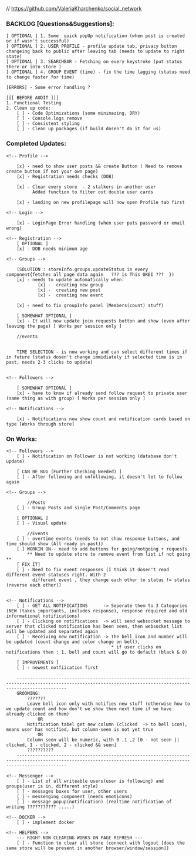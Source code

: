 // https://github.com/ValeriaKharchenko/social_network

### BACKLOG [Questions&Suggestions]:
    [ OPTIONAL ] 1. Some  quick popUp notification (when post is created or if wasn't successful)
    [ OPTIONAL ] 2. USER PROFILE - profile update tab, privacy button changeing back to public after leaving tab (needs to update to right state) 
    [ OPTIONAL ] 3. SEARCHBAR - Fetching on every keystroke (put status there or into store )
    [ OPTIONAL ] 4. GROUP EVENT (time) - fix the time lagging (status need to change faster for time)

    [ERRORS] - Some error handling ? 

    [[[ BEFORE AUDIT ]]]
    1. Functional Testing
    2. Clean up code:
        [ ] - Code Optimizations (some minimazing, DRY)
        [ ] - Console.logs remove
        [ ] - Consistent styling
        [ ] - Clean up packages (if build dosen't do it for us)


### Completed Updates:

    <!-- Profile -->

        [x] - need to show user posts && create Button ( Need to remove create button if not your own page)
        [x] - Registration needs checks (DOB)

        [x] - Clear every store  - 2 stalkers in another user
              Added function to filter out double user cards 

        [x] - landing on new profilepage will now open Profile tab first 

    <!-- Login -->

        [x] - LoginPage Error handling (when user puts password or email wrong)

    <!-- Registration -->
        [ OPTIONAL ]
        [x] - DOB needs minimum age

    <!-- Groups -->

        (SOLUTION : storeInfo.groups.updateStatus in every component{fetches all page data again   ??? is This OKEI ???  })
        [x] - needs to update automatically when: 
                [x] -  creating new group
                [x] -  creating new post
                [x] -  creating new event
                
        [x] - need to fix groupInfo panel (Members(count) stuff)

        [ SOMEWHAT OPTIONAL ]
        [x] - It will now update join requests button and show (even after leaving the page) [ Works per session only ]

        //events
       
    
        TIME SELECTION - is now working and can select different times if in future (status dosen't change immidiately if selected time is in past, needs 2-3 clicks to update)


    <!-- Followers -->

        [ SOMEWHAT OPTIONAL ]
        [x] - have to know if already send follow request to private user (same thing as with group) [ Works per session only ]

    <!-- Notifications -->

        [x] - Notifications now show count and notification cards based on type [Works through store]


### On Works: 
    <!-- Followers -->
        [ ] - Notification on Follower is not working (database don't update)

        [ CAN BE BUG (Further Checking Needed) ]
        [ ] - After following and unfollowing, it doesn't let to follow again

    <!-- Groups -->

            //Posts
        [ ] - Group Posts and single Post/Comments page
        
        [ OPTIONAL ]
        [ ] - Visual update

            //Events
        [ ] - overtime events (needs to not show response buttons, and time should show (All ready in past))
        [ ] WORKIN ON-- need to add buttons for going/notgoing + requests
            ** Need to update store to remove event from list if not going **
        [ FIX IT]
        [ ] - Need to fix event responses (I think it dosen't read different event statuses right. With 2 
              different event , they change each other to status != status (reverse each other))
       

    <!-- Notifications -->
        [ ] - GET ALL NOTIFICATIONS      -> Seperate them to 3 Categories (NEW (takes importants, includes response), response required and old informational notifications)
        [ ] - Clicking on notifications  -> will send websocket message to server that clicked notification has been seen, then websocket list will be updated and separated again
        [ ] - Receiving new notification -> The bell icon and number will be updated (count change and color change on bell),
                                            * if user clicks on notifications then : 1. bell and count will go to default (black & 0)

        [ IMPROVEMENTS ]
        [ ] - newest notfiication first
                                            
        ---------------------------------------------------------------------------------------------------------------------------------------------------------------
        GROOMING:
            ??????? 
            Leave bell icon only with notifies new stuff (otherwise how to we update count and how don't we show them next time if we have already clicked on them)
                OR   
            Notification tabel get new column (clicked  -> to bell icon), means user has notified, but column-seen is not yet true
                OR
            Column seen will be numeric, with 0 ,1 ,2 [0 - not seen || clicked, 1 - clicked, 2 - clicked && seen]
            ??????????
        ---------------------------------------------------------------------------------------------------------------------------------------------------------------

    <!-- Messenger -->
        [ ] - List of all writeable users(user is following) and groups(user is in, different style)
        [ ] - messages boxes for user, other users
        [ ] - messenging component (needs emoticons)
        [ ] - message popup(notification) (realtime notification of writing ??????????? .....)

    <!-- DOCKER -->
        [ ] - implement docker

    <!-- HELPERS -->
        --- RIGHT NOW CLEARING WORKS ON PAGE REFRESH ---
        [ ] - Function to clear all store (connect with logout [does the same store will be present in another browser/window/session])
















<!-- 
This project was bootstrapped with [Create React App](https://github.com/facebook/create-react-app).

## Available Scripts

In the project directory, you can run:

### `npm start`

Runs the app in the development mode.\
Open [http://localhost:3000](http://localhost:3000) to view it in the browser.

The page will reload if you make edits.\
You will also see any lint errors in the console.

### `npm test`

Launches the test runner in the interactive watch mode.\
See the section about [running tests](https://facebook.github.io/create-react-app/docs/running-tests) for more information.

### `npm run build`

Builds the app for production to the `build` folder.\
It correctly bundles React in production mode and optimizes the build for the best performance.

The build is minified and the filenames include the hashes.\
Your app is ready to be deployed!

See the section about [deployment](https://facebook.github.io/create-react-app/docs/deployment) for more information.

### `npm run eject`

**Note: this is a one-way operation. Once you `eject`, you can’t go back!**

If you aren’t satisfied with the build tool and configuration choices, you can `eject` at any time. This command will remove the single build dependency from your project.

Instead, it will copy all the configuration files and the transitive dependencies (webpack, Babel, ESLint, etc) right into your project so you have full control over them. All of the commands except `eject` will still work, but they will point to the copied scripts so you can tweak them. At this point you’re on your own.

You don’t have to ever use `eject`. The curated feature set is suitable for small and middle deployments, and you shouldn’t feel obligated to use this feature. However we understand that this tool wouldn’t be useful if you couldn’t customize it when you are ready for it.

## Learn More

You can learn more in the [Create React App documentation](https://facebook.github.io/create-react-app/docs/getting-started).

To learn React, check out the [React documentation](https://reactjs.org/). -->

